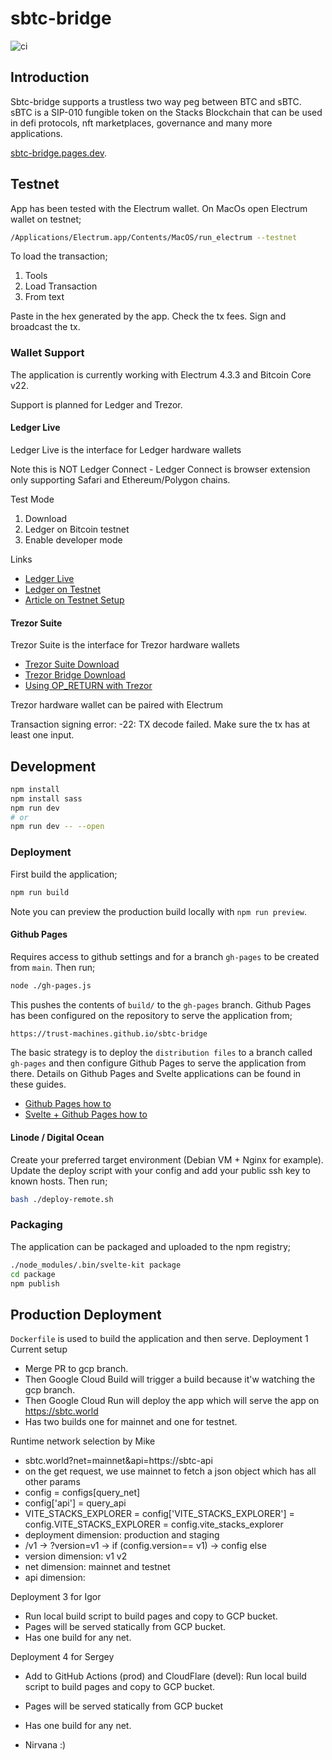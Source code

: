 # sbtc-bridge

![ci](https://github.com/Trust-Machines/sbtc-bridge)


## Introduction

Sbtc-bridge supports a trustless two way peg between BTC and sBTC.
sBTC is a SIP-010 fungible token on the Stacks Blockchain that can be used in
defi protocols, nft marketplaces, governance and many more applications.

[sbtc-bridge.pages.dev](https://sbtc-bridge.pages.dev).

## Testnet

App has been tested with the Electrum wallet. On MacOs open Electrum wallet on testnet;

```bash
/Applications/Electrum.app/Contents/MacOS/run_electrum --testnet
```

To load the transaction;

1. Tools
2. Load Transaction
3. From text

Paste in the hex generated by the app. Check the tx fees. Sign and broadcast the tx.

### Wallet Support

The application is currently working with Electrum 4.3.3 and Bitcoin Core v22.

Support is planned for Ledger and Trezor.

#### Ledger Live

Ledger Live is the interface for Ledger hardware wallets

Note this is NOT Ledger Connect - Ledger Connect is  browser extension only supporting Safari and Ethereum/Polygon chains.

Test Mode

1. Download
2. Ledger on Bitcoin testnet
3. Enable developer mode

Links

- [Ledger Live](https://www.ledger.com/ledger-live)
- [Ledger on Testnet](https://developers.ledger.com/docs/non-dapp/howto/test/)
- [Article on Testnet Setup](https://coinguides.org/ledger-testnet/)

#### Trezor Suite

Trezor Suite is the interface for Trezor hardware wallets

- [Trezor Suite Download](https://trezor.io/trezor-suite)
- [Trezor Bridge Download](https://suite.trezor.io/web/bridge/)
- [Using OP_RETURN with Trezor](https://trezor.io/learn/a/use-op_return-in-trezor-suite-app)

Trezor hardware wallet can be paired with Electrum

Transaction signing error: -22: TX decode failed. Make sure the tx has at least one input.

## Development

```bash
npm install
npm install sass
npm run dev
# or
npm run dev -- --open
```

### Deployment

First build the application;

```bash
npm run build
```

Note you can preview the production build locally with `npm run preview`.

#### Github Pages

Requires access to github settings and for a branch `gh-pages` to be created from `main`.
Then run;

```bash
node ./gh-pages.js
```

This pushes the contents of `build/` to the `gh-pages` branch. Github Pages
has been configured on the repository to serve the application from;

```bash
https://trust-machines.github.io/sbtc-bridge
```

The basic strategy is to deploy the `distribution files` to a branch called `gh-pages` and then configure Github Pages to serve the application from there. Details on Github Pages and Svelte
applications can be found in these guides.

- [Github Pages how to](https://docs.github.com/en/pages)
- [Svelte + Github Pages how to](https://github.com/sveltejs/kit/tree/master/packages/adapter-static#spa-mode)

#### Linode / Digital Ocean

Create your preferred target environment (Debian VM + Nginx for example).
Update the deploy script with your config and add your public ssh key to known hosts.
Then run;

```bash
bash ./deploy-remote.sh
```

### Packaging

The application can be packaged and uploaded to the npm registry;

```bash
./node_modules/.bin/svelte-kit package
cd package
npm publish
```

## Production Deployment
`Dockerfile` is used to build the application and then serve.
Deployment 1 Current setup
- Merge PR to gcp branch.
- Then Google Cloud Build will trigger a build because it'w watching the gcp branch.
- Then Google Cloud Run will deploy the app which will serve the app on https://sbtc.world
- Has two builds one for mainnet and one for testnet.

Runtime network selection by Mike
- sbtc.world?net=mainnet&api=https://sbtc-api
- on the get request, we use mainnet to fetch a json object which has all other params
- config = configs[query_net]
- config['api'] = query_api
- VITE_STACKS_EXPLORER = config['VITE_STACKS_EXPLORER'] = config.VITE_STACKS_EXPLORER = config.vite_stacks_explorer
- deployment dimension: production and staging
- /v1 -> ?version=v1 -> if (config.version== v1) -> config else
- version dimension: v1 v2 
- net dimension: mainnet and testnet 
- api dimension:

Deployment 3 for Igor
- Run local build script to build pages and copy to GCP bucket.
- Pages will be served statically from GCP bucket.
- Has one build for any net.

Deployment 4 for Sergey
- Add to GitHub Actions (prod) and CloudFlare (devel): Run local build script to build pages and copy to GCP bucket.
- Pages will be served statically from GCP bucket
- Has one build for any net.

- Nirvana :)